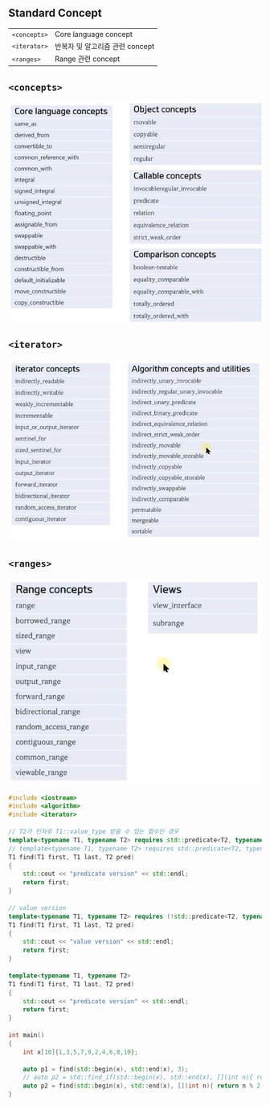<style>
r { color: Red }
o { color: Orange }
g { color: Green }
</style>

## Standard Concept
|||
|--|--|
|`<concepts>`|Core language concept|
|`<iterator>`|반복자 및 알고리즘 관련 concept|
|`<ranges>`|Range 관련 concept|


## `<concepts>`
![](../img/6-08-1.png)


## `<iterator>`
![](../img/6-08-2.png)

## `<ranges>`
![](../img/6-08-3.png)


```c++
#include <iostream>
#include <algorithm>
#include <iterator>

// T2가 인자로 T1::value_type 받을 수 있는 함수인 경우
template<typename T1, typename T2> requires std::predicate<T2, typename std::iterator_traits<T1>::value_type>
// template<typename T1, typename T2> requires std::predicate<T2, typename std::iter_value_t<T1>>
T1 find(T1 first, T1 last, T2 pred)
{
    std::cout << "predicate version" << std::endl;
    return first;
}

// value version
template<typename T1, typename T2> requires (!std::predicate<T2, typename std::iterator_traits<T1>::value_type>)
T1 find(T1 first, T1 last, T2 pred)
{
    std::cout << "value version" << std::endl;
    return first;
}

template<typename T1, typename T2> 
T1 find(T1 first, T1 last, T2 pred)
{
    std::cout << "predicate version" << std::endl;
    return first;
}

int main()
{
    int x[10]{1,3,5,7,9,2,4,6,8,10};
    
    auto p1 = find(std::begin(x), std::end(x), 3);
    // auto p2 = std::find_if(std::begin(x), std::end(x), [](int n){ return n % 2 == 0;}]);
    auto p2 = find(std::begin(x), std::end(x), [](int n){ return n % 2 == 0;}]);
}
```
